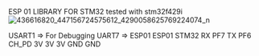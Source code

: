 ESP 01 LIBRARY FOR STM32
tested with stm32f429i
![436616820_447156724575612_4290058625769224074_n](https://github.com/bahaabdelwahed/esp01/assets/19738278/87b24156-d460-4bad-b3cb-f8a4c1ee8772)

USART1 => For Debugging
UART7 => ESP01
ESP01 STM32
RX    PF7
TX    PF6
CH_PD 3V
3V    3V
GND   GND
